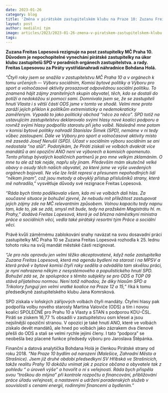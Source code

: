 ```yaml
---
date: 2023-01-26
category: blog
title: 'Změna v pirátském zastupitelském klubu na Praze 10: Zuzanu Freitas Lopesovou nahradí Bohdana Holá'
layout: post
author: mediální tým
image: articles/2023/2023-01-26-zmena-v-piratskem-zastupitelskem-klubu.jpg
tags:
---
```


**Zuzana Freitas Lopesová rezignuje na post zastupitelky MČ Praha 10. Důvodem je nepochopitelné vynechání pirátské zastupitelky na úkor klubu zastupitelů SPD v poradních orgánech zastupitelstva. a rady.**  **Freitas Lopesovou za Piráty vystřídánahradí náhradnice Bohdana Holá.**

_”Čtyři roky jsem se snažila v zastupitelstvu MČ Praha 10 a v orgánech k tomu určených –- Výboru sociálním, Komisi bytové politiky a Výboru pro sport a volnočasové aktivity prosazovat odpovědnou sociální politiku. To znamená hájit zájmy zranitelných skupin obyvatel, těch, kdo se dostali do potíží a nedokážou si pomoci sami. Domnívala jsem se, že se zastupiteli hnutí Vlasta i s větší částí ODS jsme v tomto ve shodě. Velmi mne proto zaráží jejich příklon k politikům extremisticky a nedemokraticky zaměřeným. Vypadá to jako politický obchod “něco za něco”. SPD totiž na ustavujícím zastupitelstvu deklarovalo svými hlasy nové koalici podporu a rovněž svými hlasy podpořilo starostu při jeho volbě. Následně mne potom v komisi bytové politiky nahradil Stanislav Šimek (SPD), nemáme v ní tedy vůbec zastoupení. Dále ve_ _Výboru pro sport a volnočasové aktivity místo mě zasedá Josef Nerušil (SPD). Účast v sociálním výboru sociálním se ani nedostala “na stůl”. Podotýkám, že Piráti získali ve volbách dvakrát více mandátů a ani opoziční ANO není ve výborech a komisích opomenuto. Tento přístup bývalých koaličních partnerů je pro mne velkým zklamáním. O mne tu ale až tak nejde, napřu síly jinam. Především mám skutečně velké obavy o osudy těch našich obyvatel, za které jsme ve výše uvedených orgánech bojovali. Ne vše lze řešit represí a přesunem nepohodlných lidí “někam jinam”, což jsou metody a obvyklý přístup příslušníků strany, která mě nahradila,”_  vysvětluje důvody své rezignace Freitas Lopesová.

_“Ráda bych tímto poděkovala všem, kdo mi ve volbách dali hlas. Za současné situace je bohužel zjevné, že nebudu mít příležitost zastupovat jejich zájmy zde na MČ relevantním způsobem. Volnou kapacitu tedy napnu tam, kde to, jak se zdá, smysl mít bude, tedy na pražském Magistrátu hl. m. Prahy,” dodává Freitas Lopesová, která je od března náměstkyní ministra práce a sociálních věcí, vedla také pirátský resortní tým Práce a sociální věci._

Právě kvůli záměrnému zablokování snahy navázat na svou dosavadní práci zastupitelky MČ Praha 10 se Zuzana Freitas Lopesová rozhodla k 25. lednu tohoto roku na svůj mandát městské části rezignovat.

_“Je pro nás opravdu jen velmi těžko akceptovatené, když naše zastupitelka Zuzana Freitas Lopesová, která má agendu bydlení na starost i na MPSV a která právě v bytové komisi čtyři roky seděla a odváděla tam skvělou práci, je nyní nahrazena někým z nesystémového a populistického hnutí SPD. Bohužel zdá se, že spolupráce s těmito subjekty se pro ODS a TOP 09 stává přijatelnou normou. Není totiž náhodou, že díky hlasům SPD a Trikolory fungují jen velmi vratké koalice na Praze 12 a 15,_” říká k tomu předsedkyně zastupitelského klubu Jana Komrsková.

SPD získala v loňských zářijových volbách čtyři mandáty. Čtyřmi hlasy pak podpořila volbu nového starosty Martina Valoviče (ODS) a tím i novou koalici SPOLEČNĚ pro Prahu 10 a Vlasty a STAN s podporou KDU-ČSL. Piráti se ziskem 16,77 % obsadili v zastupitelstvu osm křesel a jsou nejsilnější opoziční stranou. V opozici je také hnutí ANO, které ve volbách získalo devět mandátů, ale hned po volbách jako zázrakem dva členové přešli do ODS a stali se velmi rychle jejími členy. I tato “podpora” se neobešla bez placené funkce předsedy výboru pro Jaroslava Štěpánka.

Finanční a datová analytička Bohdana Holá je členkou Pirátské strany od roku 2018.  _“Na Praze 10 bydlím od narození (Malešice, Zahradní Město a Strašnice). Jsem již druhé období předsedkyní SV Hřibská ve Strašnicích, takže realitu Prahy 10 dokážu vnímat jak z pozice občana a obyvatele tak z pohledu “ o úroveň výše” a hovořit o ní s veřejností. Ráda bych přispěla svou “troškou do mlýna” při kontrole rozpočtu a financování, přibližování práce úřadu veřejnosti, a nastavení a udržení poradenských služeb v souvislosti s cenami energií, rodinnými financemi a bydlením.”_
